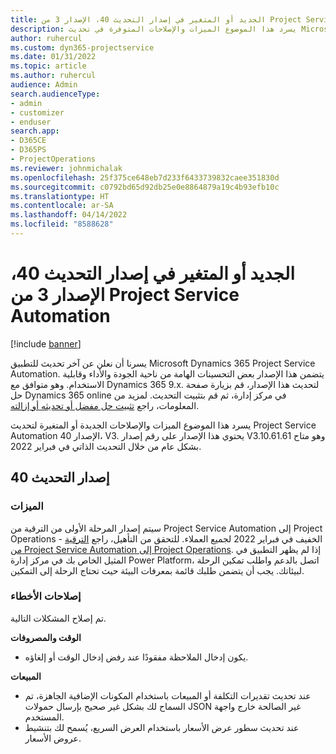 ```yaml
---
title: الجديد أو المتغير في إصدار التحديث 40، الإصدار 3 من Project Service Automation
description: يسرد هذا الموضوع الميزات والإصلاحات المتوفرة في تحديث Microsoft Dynamics 365 Project Service Automation الإصدار 40، V3.
author: ruhercul
ms.custom: dyn365-projectservice
ms.date: 01/31/2022
ms.topic: article
ms.author: ruhercul
audience: Admin
search.audienceType:
- admin
- customizer
- enduser
search.app:
- D365CE
- D365PS
- ProjectOperations
ms.reviewer: johnmichalak
ms.openlocfilehash: 25f375ce648eb7d233f6433739832caee351830d
ms.sourcegitcommit: c0792bd65d92db25e0e8864879a19c4b93efb10c
ms.translationtype: HT
ms.contentlocale: ar-SA
ms.lasthandoff: 04/14/2022
ms.locfileid: "8588628"
---
```

# <a name="whats-new-or-changed-in-project-service-automation-update-release-40-v3"></a>الجديد أو المتغير في إصدار التحديث 40، الإصدار 3 من Project Service Automation

[!include [banner](../includes/psa-now-project-operations.md)]

يسرنا أن نعلن عن آخر تحديث للتطبيق Microsoft Dynamics 365 Project Service Automation. يتضمن هذا الإصدار بعض التحسينات الهامة من ناحية الجودة والأداء وقابلية الاستخدام. وهو متوافق مع Dynamics 365 9.x. لتحديث هذا الإصدار، قم بزيارة صفحة حل Dynamics 365 online في مركز إدارة، ثم قم بتثبيت التحديث. لمزيد من المعلومات، راجع [تثبيت حل مفضل أو تحديثه أو إزالته](/power-platform/admin/install-remove-preferred-solution).

يسرد هذا الموضوع الميزات والإصلاحات الجديدة أو المتغيرة لتحديث Project Service Automation الإصدار 40، V3. يحتوي هذا الإصدار على رقم إصدار V3.10.61.61 وهو متاح بشكل عام من خلال التحديث الذاتي في فبراير 2022.

## <a name="update-release-40"></a>إصدار التحديث 40

### <a name="features"></a>الميزات
سيتم إصدار المرحلة الأولى من الترقية من Project Service Automation إلى Project Operations - الخفيف في فبراير 2022 لجميع العملاء. للتحقق من التأهيل، راجع [الترقية من Project Service Automation إلى Project Operations](upgrade-project-operations-non-stocked.md). إذا لم يظهر التطبيق في المثيل الخاص بك في مركز إدارة Power Platform، اتصل بالدعم واطلب تمكين الرحلة لبيئاتك. يجب أن يتضمن طلبك قائمة بمعرفات البيئة حيث تحتاج الرحلة إلى التمكين.

### <a name="bug-fixes"></a>إصلاحات الأخطاء

تم إصلاح المشكلات التالية.

**الوقت والمصروفات**
- يكون إدخال الملاحظة مفقودًا عند رفض إدخال الوقت أو إلغاؤه. 

**‏المبيعات**

- عند تحديث تقديرات التكلفة أو المبيعات باستخدام المكونات الإضافية الجاهزة، تم السماح لك بشكل غير صحيح بإرسال حمولات JSON غير الصالحة خارج واجهة المستخدم.
- عند تحديث سطور عرض الأسعار باستخدام العرض السريع، يُسمح لك بتنشيط عروض الأسعار.
